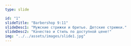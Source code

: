 ```yaml
---
type: slide

id: "1"
slideTitle: "Barbershop 9:11"
slideDesc1: "Мужские стрижки и бритье. Детские стрижки."
slideDesc2: "Качество и Стиль по доступной цене!"
img: "../../assets/images/slide1.jpg"
---
```

